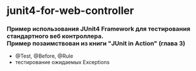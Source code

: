 # junit4-for-web-controller

### Пример использования JUnit4 Framework для тестирования стандартного веб контроллера. <br/> Пример позаимствован из книги "JUnit in Action" (глава 3) <br/>

- @Test, @Before, @Rule<br/>
- тестирование ожидаемых Exceptions
